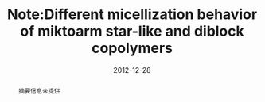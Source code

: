 ---
title: "Note:Different micellization behavior of miktoarm star-like and diblock copolymers"
authors:
- Bin Li
- You-Liang Zhu
- Zhong-Yuan Lu
date: "2012-12-28"
doi: "10.1063/1.4773013"
publication_types: ["期刊文章"]
publication: "The Journal of Chemical Physics"
abstract: "<!--more-->
摘要信息未提供"
url_pdf: "https://pubs.aip.org/jcp/article/137/24/246102/191762/Note-Different-micellization-behavior-of-miktoarm"
---